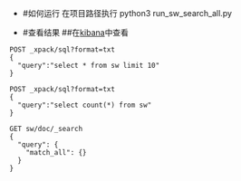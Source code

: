 - #如何运行
在项目路径执行 python3 run_sw_search_all.py

- #查看结果
##在[kibana](http://192.168.1.231:5601)中查看

```
POST _xpack/sql?format=txt
{
  "query":"select * from sw limit 10"
}

POST _xpack/sql?format=txt
{
  "query":"select count(*) from sw"
}

GET sw/doc/_search
{
  "query": {
    "match_all": {}
  }
}
```